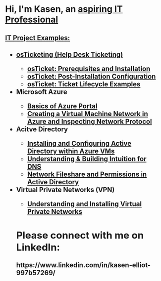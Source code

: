 <h1>Hi, I'm Kasen, an <a href="(https://www.linkedin.com/in/kasen-elliot-997b57269/)">aspiring IT Professional</h1> 

<h2> IT Project Examples:</h2>


<!-- IT Projects -->

<h2 IT Projects</h2>

<ul>
<li><b>osTicketing (Help Desk Ticketing)</b></li>
  <ul>
  <li><a href = "https://github.com/Kasen-Elliot/osticket-prereqs-">osTicket: Prerequisites and Installation</a></li>
  <li><a href = "https://github.com/Kasen-Elliot/post-install-config-">osTicket: Post-Installation Configuration</a></li>
  <li><a href = "https://github.com/Kasen-Elliot/osticket-prereqs-">osTicket: Ticket Lifecycle Examples</a></li>
  </ul>

<li><b>Microsoft Azure</b></li>
  <ul>
  <li><a href = "https://github.com/Kasen-Elliot/azure-portal-">Basics of Azure Portal</a></li>
  <li><a href = "https://github.com/Kasen-Elliot/vm-network">Creating a Virtual Machine Network in Azure and Inspecting Network Protocol</a></li>
  </ul>
  
<li><b>Acitve Directory</b></li>
  <ul>
  <li><a href = "https://github.com/Kasen-Elliot/active-directory-">Installing and Configuring Active Directory within Azure VMs</a></li>
  <li><a href = "https://github.com/Kasen-Elliot/dns-">Understanding & Building Intuition for DNS</a></li>
  <li><a href = "https://github.com/Kasen-Elliot/network-fileshare-">Network Fileshare and Permissions in Active Directory</a></li>
  </ul>
  
<li><b>Virtual Private Networks (VPN)</b></li>
<ul>
  <li><a href = "https://github.com/Kasen-Elliot/vpn-">Understanding and Installing Virtual Private Networks</a></li>
</ul>


  <h2>Please connect with me on LinkedIn:</h2>
      https://www.linkedin.com/in/kasen-elliot-997b57269/
